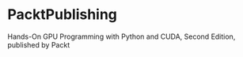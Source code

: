 # PacktPublishing
Hands-On GPU Programming with Python and CUDA, Second Edition, published by Packt
